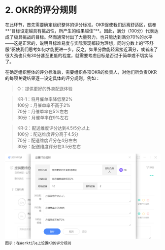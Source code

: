 # 2. OKR的评分规则

在此环节，首先需要确定组织整体的评分标准。OKR促使我们远离舒适区，信奉**“目标设定越具有挑战性，所产生的结果越佳”**。因此，满分（100分）代表达成了极具挑战的目标。然而通常付出了大量努力，也只能达到满分70%的水平——这是正常的，说明目标难易度与实际表现都较为理想，同时分数上的“不舒服”驱使我们思考如何才能更进一步。反之，如果分数能轻易接近满分，或者废了很大劲也只有30分甚至更低的程度，就需要考虑目标是否过于简单或不切实际了。

在确定组织整体的评分标准后，需要组织各项OKR的负责人，对他们所负责OKR的每项关键结果逐一设定具体的评分规则。例如：
> O：提供更好的外卖配送体验

> KR-1：将月催单率降低至2%  
> 100分：月催单率不高于2%  
> 70分：月催单率在5%左右  
> 30分：月催单率在9%左右  

> KR-2：配送维度评分达到4.5/5分以上  
> 100分：配送维度评分高于4.5分  
> 70分：配送维度评分在4分左右  
> 30分：配送维度评分在3.5分左右

![](/assets/rule.png)
`图示：在Worktile上设置KR的评分规则`